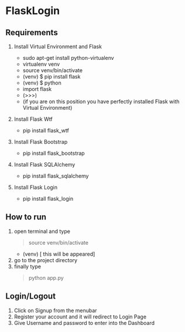 # FlaskLogin
## Requirements
1. Install Virtual Environment and Flask
   * sudo apt-get install python-virtualenv
   * virtualenv venv
   * source venv/bin/activate
   * (venv) $ pip install flask
   * (venv) $ python
   * import flask
   * (>>>) 
   * (if you are on this position you have perfectly installed Flask with Virtual Environment)
   
2. Install Flask Wtf
    * pip install flask_wtf
    
3. Install Flask Bootstrap
    * pip install flask_bootstrap
    
4. Install Flask SQLAlchemy
    * pip install flask_sqlalchemy

5. Install Flask Login
    * pip install flask_login
    
## How to run 
1. open terminal and type 
    > source venv/bin/activate
    * (venv) [ this will be appeared]
2. go to the project directory
3. finally type
    >  python app.py 
## Login/Logout
1. Click on Signup from the menubar
2. Register your account and it will redirect to Login Page
3. Give Username and password to enter into the Dashboard
